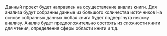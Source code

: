 Данный проект будет направлен на осуществление анализ книги.
Для анализа будут собранны данные из большого количества источников
На основе собранных данных любая книга будет подвергнута некому анализу.
Анализ будет предположительно состоять из сложности книги для чтения, определения сферы области книги и т.д.